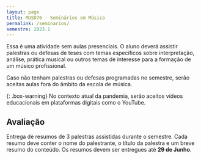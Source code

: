 ```yaml
---
layout: page
title: MUSD76 - Seminários em Música
permalink: /seminarios/
semestre: 2023.1
---
```


Essa é uma atividade sem aulas presenciais. O aluno deverá assistir palestras ou
defesas de teses com temas específicos sobre interpretação, análise, prática
musical ou outros temas de interesse para a formação de um músico profissional.

Caso não tenham palestras ou defesas programadas no semestre, serão aceitas
aulas fora do âmbito da escola de música.

{: .box-warning}
No contexto atual da pandemia, serão aceitos vídeos educacionais em plataformas
digitais como o YouTube.

## Avaliação

Entrega de resumos de 3 palestras assistidas durante o semestre. Cada resumo
deve conter o nome do palestrante, o título da palestra e um breve resumo do
conteúdo. Os resumos devem ser entregues até **29 de Junho**.
